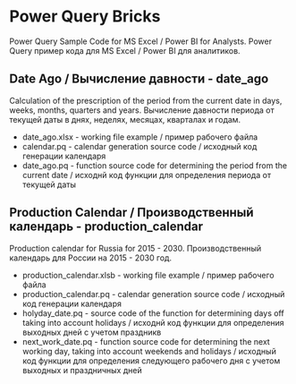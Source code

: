# Power Query Bricks

Power Query Sample Code for MS Excel / Power BI for Analysts.
Power Query пример кода для MS Excel / Power BI для аналитиков.


## Date Ago / Вычисление давности - date_ago
Calculation of the prescription of the period from the current date in days, weeks, months, quarters and years.
Вычисление давности периода от текущей даты в днях, неделях, месяцах, кварталах и годам.

 - date_ago.xlsx - working file example / пример рабочего файла
 - calendar.pq - calendar generation source code / исходный код генерации календаря
 - date_ago.pq - function source code for determining the period from the current date / исходнй код функции для определения периода от текущей даты


## Production Calendar / Производственный календарь - production_calendar
Production calendar for Russia for 2015 - 2030.
Производственный календарь для России на 2015 - 2030 год.

 - production_calendar.xlsb - working file example / пример рабочего файла
 - production_calendar.pq - calendar generation source code / исходный код генерации календаря
 - holyday_date.pq - source code of the function for determining days off taking into account holidays / исходнй код функции для определения выходных дней с учетом праздникв
 - next_work_date.pq - function source code for determining the next working day, taking into account weekends and holidays / исходный код функции для определения следующего рабочего дня с учетом выходных и праздничных дней